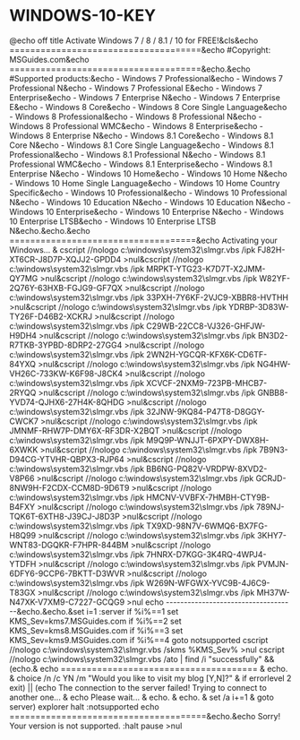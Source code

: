 # WINDOWS-10-KEY
@echo off title Activate Windows 7 / 8 / 8.1 / 10 for FREE!&amp;cls&amp;echo =====================================&amp;echo #Copyright: MSGuides.com&amp;echo =====================================&amp;echo.&amp;echo #Supported products:&amp;echo - Windows 7 Professional&amp;echo - Windows 7 Professional N&amp;echo - Windows 7 Professional E&amp;echo - Windows 7 Enterprise&amp;echo - Windows 7 Enterprise N&amp;echo - Windows 7 Enterprise E&amp;echo - Windows 8 Core&amp;echo - Windows 8 Core Single Language&amp;echo - Windows 8 Professional&amp;echo - Windows 8 Professional N&amp;echo - Windows 8 Professional WMC&amp;echo - Windows 8 Enterprise&amp;echo - Windows 8 Enterprise N&amp;echo - Windows 8.1 Core&amp;echo - Windows 8.1 Core N&amp;echo - Windows 8.1 Core Single Language&amp;echo - Windows 8.1 Professional&amp;echo - Windows 8.1 Professional N&amp;echo - Windows 8.1 Professional WMC&amp;echo - Windows 8.1 Enterprise&amp;echo - Windows 8.1 Enterprise N&amp;echo - Windows 10 Home&amp;echo - Windows 10 Home N&amp;echo - Windows 10 Home Single Language&amp;echo - Windows 10 Home Country Specific&amp;echo - Windows 10 Professional&amp;echo - Windows 10 Professional N&amp;echo - Windows 10 Education N&amp;echo - Windows 10 Education N&amp;echo - Windows 10 Enterprise&amp;echo - Windows 10 Enterprise N&amp;echo - Windows 10 Enterprise LTSB&amp;echo - Windows 10 Enterprise LTSB N&amp;echo.&amp;echo.&amp;echo ====================================&amp;echo Activating your Windows... &amp; cscript //nologo c:\windows\system32\slmgr.vbs /ipk FJ82H-XT6CR-J8D7P-XQJJ2-GPDD4 >nul&amp;cscript //nologo c:\windows\system32\slmgr.vbs /ipk MRPKT-YTG23-K7D7T-X2JMM-QY7MG >nul&amp;cscript //nologo c:\windows\system32\slmgr.vbs /ipk W82YF-2Q76Y-63HXB-FGJG9-GF7QX >nul&amp;cscript //nologo c:\windows\system32\slmgr.vbs /ipk 33PXH-7Y6KF-2VJC9-XBBR8-HVTHH >nul&amp;cscript //nologo c:\windows\system32\slmgr.vbs /ipk YDRBP-3D83W-TY26F-D46B2-XCKRJ >nul&amp;cscript //nologo c:\windows\system32\slmgr.vbs /ipk C29WB-22CC8-VJ326-GHFJW-H9DH4 >nul&amp;cscript //nologo c:\windows\system32\slmgr.vbs /ipk BN3D2-R7TKB-3YPBD-8DRP2-27GG4 >nul&amp;cscript //nologo c:\windows\system32\slmgr.vbs /ipk 2WN2H-YGCQR-KFX6K-CD6TF-84YXQ >nul&amp;cscript //nologo c:\windows\system32\slmgr.vbs /ipk NG4HW-VH26C-733KW-K6F98-J8CK4 >nul&amp;cscript //nologo c:\windows\system32\slmgr.vbs /ipk XCVCF-2NXM9-723PB-MHCB7-2RYQQ >nul&amp;cscript //nologo c:\windows\system32\slmgr.vbs /ipk GNBB8-YVD74-QJHX6-27H4K-8QHDG >nul&amp;cscript //nologo c:\windows\system32\slmgr.vbs /ipk 32JNW-9KQ84-P47T8-D8GGY-CWCK7 >nul&amp;cscript //nologo c:\windows\system32\slmgr.vbs /ipk JMNMF-RHW7P-DMY6X-RF3DR-X2BQT >nul&amp;cscript //nologo c:\windows\system32\slmgr.vbs /ipk M9Q9P-WNJJT-6PXPY-DWX8H-6XWKK >nul&amp;cscript //nologo c:\windows\system32\slmgr.vbs /ipk 7B9N3-D94CG-YTVHR-QBPX3-RJP64 >nul&amp;cscript //nologo c:\windows\system32\slmgr.vbs /ipk BB6NG-PQ82V-VRDPW-8XVD2-V8P66 >nul&amp;cscript //nologo c:\windows\system32\slmgr.vbs /ipk GCRJD-8NW9H-F2CDX-CCM8D-9D6T9 >nul&amp;cscript //nologo c:\windows\system32\slmgr.vbs /ipk HMCNV-VVBFX-7HMBH-CTY9B-B4FXY >nul&amp;cscript //nologo c:\windows\system32\slmgr.vbs /ipk 789NJ-TQK6T-6XTH8-J39CJ-J8D3P >nul&amp;cscript //nologo c:\windows\system32\slmgr.vbs /ipk TX9XD-98N7V-6WMQ6-BX7FG-H8Q99 >nul&amp;cscript //nologo c:\windows\system32\slmgr.vbs /ipk 3KHY7-WNT83-DGQKR-F7HPR-844BM >nul&amp;cscript //nologo c:\windows\system32\slmgr.vbs /ipk 7HNRX-D7KGG-3K4RQ-4WPJ4-YTDFH >nul&amp;cscript //nologo c:\windows\system32\slmgr.vbs /ipk PVMJN-6DFY6-9CCP6-7BKTT-D3WVR >nul&amp;cscript //nologo c:\windows\system32\slmgr.vbs /ipk W269N-WFGWX-YVC9B-4J6C9-T83GX >nul&amp;cscript //nologo c:\windows\system32\slmgr.vbs /ipk MH37W-N47XK-V7XM9-C7227-GCQG9 >nul echo ------------------------------------&amp;echo.&amp;echo.&amp;set i=1 :server if %i%==1 set KMS_Sev=kms7.MSGuides.com if %i%==2 set KMS_Sev=kms8.MSGuides.com if %i%==3 set KMS_Sev=kms9.MSGuides.com if %i%==4 goto notsupported cscript //nologo c:\windows\system32\slmgr.vbs /skms %KMS_Sev% >nul cscript //nologo c:\windows\system32\slmgr.vbs /ato | find /i "successfully" &amp;&amp; (echo.&amp; echo ====================================== &amp; echo. &amp; choice /n /c YN /m "Would you like to visit my blog [Y,N]?" &amp; if errorlevel 2 exit) || (echo The connection to the server failed! Trying to connect to another one... &amp; echo Please wait... &amp; echo. &amp; echo. &amp; set /a i+=1 &amp; goto server) explorer  halt :notsupported echo ======================================&amp;echo.&amp;echo Sorry! Your version is not supported. :halt pause >nul
